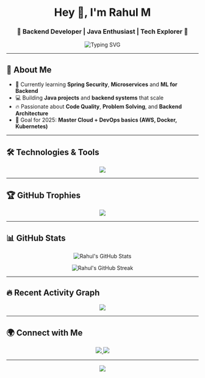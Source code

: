 <h1 align="center">Hey 👋, I'm Rahul M</h1>

<h3 align="center">🚀 Backend Developer | Java Enthusiast | Tech Explorer 🚀</h3>

<p align="center">
  <img src="https://readme-typing-svg.demolab.com?font=Fira+Code&weight=500&size=24&duration=3000&pause=1000&color=F75C7E&center=true&vCenter=true&multiline=true&width=600&lines=Backend+Developer" alt="Typing SVG" />
</p>

---

## 🚀 About Me
- 🌱 Currently learning **Spring Security**, **Microservices** and **ML for Backend**
- 💻 Building **Java projects** and **backend systems** that scale
- 🔥 Passionate about **Code Quality**, **Problem Solving**, and **Backend Architecture**
- 🎯 Goal for 2025: **Master Cloud + DevOps basics (AWS, Docker, Kubernetes)**

---

## 🛠️ Technologies & Tools

<p align="center">
  <img src="https://skillicons.dev/icons?i=java,spring,python,html,css,js,mysql,mongodb,git,github,postman,docker" />
</p>

---

## 🏆 GitHub Trophies

<p align="center">
  <img src="https://github-profile-trophy.vercel.app/?username=Rahul-18r&theme=onedark&title=MultiLanguage,Commits,Repositories,Stars" />
</p>

---

## 📊 GitHub Stats

<p align="center">
  <img src="https://github-readme-stats.vercel.app/api?username=Rahul-18r&show_icons=true&theme=radical" alt="Rahul's GitHub Stats" />
</p>

<p align="center">
  <img src="https://github-readme-streak-stats.herokuapp.com/?user=Rahul-18r&theme=radical" alt="Rahul's GitHub Streak" />
</p>

---

## 🔥 Recent Activity Graph

<p align="center">
  <img src="https://github-readme-activity-graph.vercel.app/graph?username=Rahul-18r&theme=react-dark&hide_border=true" />
</p>

---

## 🌍 Connect with Me

<p align="center">
  <a href="mailto:your-email@example.com">
    <img src="https://img.shields.io/badge/Gmail-D14836?style=for-the-badge&logo=gmail&logoColor=white"/>
  </a>
  <a href="https://linkedin.com/in/your-linkedin-id">
    <img src="https://img.shields.io/badge/LinkedIn-0A66C2?style=for-the-badge&logo=linkedin&logoColor=white"/>
  </a>
</p>

---

<p align="center">
  <img src="https://capsule-render.vercel.app/api?type=waving&color=gradient&height=100&section=footer"/>
</p>
